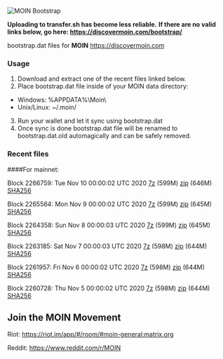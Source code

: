 ![MOIN Bootstrap](https://i.imgur.com/KjM1jMp.jpg)

**Uploading to transfer.sh has become less reliable.**
**If there are no valid links below, go here: https://discovermoin.com/bootstrap/**

bootstrap.dat files for **MOIN** https://discovermoin.com

### Usage

1. Download and extract one of the recent files linked below.
2. Place bootstrap.dat file inside of your MOIN data directory:
 - Windows: %APPDATA%\Moin\
 - Unix/Linux: ~/.moin/
3. Run your wallet and let it sync using bootstrap.dat
4. Once sync is done bootstrap.dat file will be renamed to bootstrap.dat.old automagically and can be safely removed.


### Recent files

####For mainnet:

Block 2266759: Tue Nov 10 00:00:02 UTC 2020 [7z]() (599M) [zip]() (646M) [SHA256]()

Block 2265564: Mon Nov  9 00:00:02 UTC 2020 [7z]() (599M) [zip]() (645M) [SHA256]()

Block 2264358: Sun Nov  8 00:00:03 UTC 2020 [7z]() (599M) [zip]() (645M) [SHA256]()

Block 2263185: Sat Nov  7 00:00:03 UTC 2020 [7z]() (598M) [zip]() (644M) [SHA256]()

Block 2261957: Fri Nov  6 00:00:02 UTC 2020 [7z]() (598M) [zip]() (644M) [SHA256]()

Block 2260728: Thu Nov  5 00:00:02 UTC 2020 [7z]() (598M) [zip]() (644M) [SHA256]()

## Join the MOIN Movement

Riot: https://riot.im/app/#/room/#moin-general:matrix.org

Reddit: https://www.reddit.com/r/MOIN
